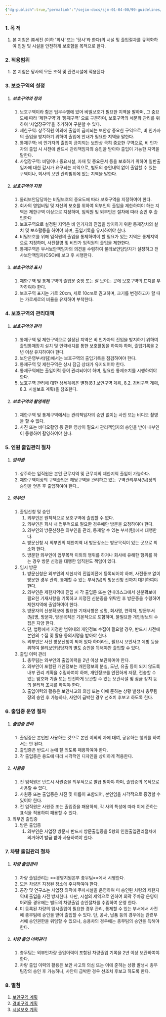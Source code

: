 ```yaml
---
{"dg-publish":true,"permalink":"/sejin-docs/sjm-01-04-00/99-guidelines/0201-facility/","title":"22.2.1 시설보호및출입통제지침","tags":["정보보안관리규정","보안","물리적보안","시설보호및출입통제지침"],"noteIcon":"","created":"2024-12-18T11:17:05.181+09:00","updated":"2024-12-23T08:49:01.890+09:00"}
---
```



### 1. 목 적
1. 본 지침은 ㈜세진 (이하 '회사' 또는 '당사'라 한다)의 시설 및 출입절차를 규격화하여 인원 및 시설을 안전하게 보호함을 목적으로 한다.

### 2. 적용범위
1. 본 지침은 당사의 모든 조직 및 관련시설에 적용된다

### 3. 보호구역의 설정
1. ##### 보호구역의 정의
	1. 보호구역이라 함은 업무수행에 있어 비밀보호가 필요한 지역을 말하며, 그 중요도에 따라 ‘제한구역’과 ‘통제구역’ 으로 구분하며, 보호구역의 세분화 관리를 위하여 ‘사업장구역’을 추가하여 구분할 수 있다.
	2. 제한구역: 상주직원 이외에 출입이 금지되는 보안상 중요한 구역으로, 비 인가자의 출입을 방지하기 위하여 출입에 안내가 필요한 지역을 말한다. 
	3. 통제구역: 비 인가자의 출입이 금지되는 보안상 극히 중요한 구역으로, 비 인가자의 출입 시 사전에 반드시 관리책임자의 승인을 받아야 출입이 가능한 지역을 말한다.
	4. 사업장구역: 비밀이나 중요시설, 자재 및 중요문서 등을 보호하기 위하여 일반출입자에 대한 감시가 요구되는 지역으로, 별도의 승인내역 없이 출입할 수 있는 구역이나, 회사의 보안 관리범위에 있는 지역을 말한다.
2. ##### 보호구역의 지정
	1. 물리보안담당자는 비밀보호의 중요도에 따라 보호구역을 지정하여야 한다.
	2. 회사의 영업비밀 및 자산의 보호를 위하여 외부인의 출입을 제한하여야 하는 지역은 제한구역 이상으로 지정하며, 임직원 및 외부인은 절차에 따라 승인 후 출입한다
	3. 보호구역으로 설정된 지역은 비 인가자의 진입을 방지하기 위한 통제장치의 설치 및 보호활동을 하여야 하며, 출입기록을 유지하여야 한다.
	4. 비밀보호를 위해 임직원의 출입을 통제하여야 할 필요가 있는 지역은 통제지역으로 지정하며, 사진촬영 및 비인가 임직원의 출입을 제한한다.
	5. 통제구역은 부서보안책임자의 의견을 수렴하여 물리보안담당자가 설정하고 전사보안책임자(CSO)에 보고 후 시행한다.
3. ##### 보호구역의 표시
	1. 제한구역 및 통제구역의 출입문 중앙 또는 잘 보이는 곳에 보호구역의 표지를 부착하여야 한다.
	2. 보호구역 표지는 가로 20cm, 세로 10cm로 권고하며, 크기를 변경하고자 할 때는 가로세로의 비율을 유지하여 부착한다. 
### 4. 보호구역의 관리대책
1. ##### 보호구역의 관리
	1. 통제구역 및 제한구역으로 설정된 지역은 비 인가자의 진입을 방지하기 위하여 출입통제장치 설치 및 인력배치를 통한 보호활동을 하여야 하며, 출입기록을 2년 이상 유지하여야 한다.
	2. 보안운영부서(팀)에서는 보호구역의 출입기록을 점검하여야 한다.
	3. 통제구역 및 제한구역은 상시 잠금 상태가 유지되어야 한다.
	4. 통제구역에는 출입이력 등이 관리되어야 하며, 필요한 통제조치를 시행하여야 한다.
	5. 보호구역 관리에 대한 상세계획은 별첨(8.1 보안구역 계획, 8.2. 경비구역 계획, 8.3. 시설보호 계획)을 참조한다.
2. ##### 보호구역의 촬영제한
	1. 제한구역 및 통제구역에서는 관리책임자의 승인 없이는 사진 또는 비디오 촬영을 할 수 없다.
	2. 사진 또는 비디오촬영 등 관련 영상이 필요시 관리책임자의 승인을 받아 내부인이 동행하여 촬영하여야 한다.

### 5.  인원 출입관리 절차
1. ##### 임직원 
	1. 상주하는 임직원은 본인 근무지역 및 근무지의 제한지역 출입이 가능하다.
	2. 제한구역이상의 구역출입은 해당구역을 관리하고 있는 구역관리부서(팀)장의 승인을 얻은 후 출입하여야 한다..
2. ##### 외부인
	1. 출입신청 및 승인
		1. 외부인은 원칙적으로 보호구역에 출입할 수 없다.
		2. 외부인은 회사 내 업무적으로 필요한 경우에만 방문을 요청하여야 한다.
		3. 외부인의 방문신청은 외부인을 관리, 통제할 수 있는 부서(팀)에서 대행한다.
		4. 방문신청 시 외부인의 제한지역 내 방문장소는 방문목적이 있는 곳으로 최소화 한다.
		5. 방문한 외부인이 업무목적 이외의 행위를 하거나 회사에 유해한 행위를 하는 경우 방문 신청을 대행한 임직원도 책임이 있다.
	2. 임시 방문
		1. 방문신청은 외부인의 제한지역 진입이전에 등록되어야 하며, 사전통보 없이 방문한 경우 관리, 통제할 수 있는 부서(팀)의 방문신청 전까지 대기하여야 한다.
		2. 외부인은 제한지역에 진입 시 각 출입문 또는 안내데스크에서 신분확보에 필요한 기재사항을 기록하고 지정된 신분증을 위탁한 후 방문증을 수령하여 제한지역에 출입하여야 한다.
		3. 방문자의 신분확보에 필요한 기재사항은 성명, 회사명, 연락처, 방문부서(팀)명, 방문자, 방문목적은 기본적으로 포함하며, 불필요한 개인정보의 수집은 지양 한다. 
		4. 단, 법령에서 지정한 범위내의 개인정보 수집이 필요할 경우, 반드시 사전에 본인의 수집 및 활용 동의서명을 받아야 한다. 
		5. 외부인은 사전 방문신청이 되어 있다 하더라도, 필요시 보안사고 예방 등을 위하여 물리보안담당자의 별도 승인을 득해야만 출입할 수 있다.
	3. 출입 이력 관리
		1. 총무팀는 외부인의 출입이력을 2년 이상 보관하여야 한다.
		2. 외부인이 포함된 개인정보는 개인정보의 분실, 도난, 유출 등이 되지 않도록 내부 관리 계획을 수립하여야 하며, 개인정보를 안전하게 저장, 전송할 수 있는 암호화 기술 또는 안전하게 보관할 수 있는 보관시설 및 잠금 장치 등의 물리적 조치를 하여야 한다.
		3. 출입이력의 활용은 보안사고의 의심 또는 이에 준하는 상황 발생시 총무팀장의 승인 후 가능하나, 사안이 급박한 경우 선조치 후보고 하도록 한다.

### 6. 출입증 운영 절차
1. ##### 출입증 관리
	1. 출입증은 본인만 사용하는 것으로 본인 이외의 자에 대여, 공유하는 행위를 하여서는 안 된다.
	2. 출입증은 반드시 눈에 잘 띄도록 패용하여야 한다.
	3. 각 출입증은 용도에 따라 시각적인 디자인을 상이하게 적용한다.
2. ##### 사원증
	1. 전 임직원은 반드시 사원증을 의무적으로 발급 받아야 하며, 출입증의 목적으로 사용할 수 있다. 
	2. 사원증 또는 출입증은 사진 및 이름이 포함되어, 본인임을 시각적으로 증명할 수 있어야 한다.
	3. 전 임직원은 사원증 또는 출입증을 패용하되, 각 사의 특성에 따라 이에 준하는 표식을 적용하여 패용할 수 있다.
3. 외부인 출입증
	1. 방문 출입증
		1. 외부인은 사업장 방문시 반드시 방문출입증을 5항의 인원출입관리절차에 의거하여 발급 받아 사용하여야 한다.
### 7. 차량 출입관리 절차
1. ##### 차량 출입관리
	1. 차량 출입관리는 ==경영지원본부 총무팀==에서 시행한다.
	2. 모든 차량은 지정된 장소에 주차하여야 한다.
	3. 공장 및 연구소는 사업장 외곽에 주차시설을 운영하여 미 승인된 차량의 제한지역내 출입을 사전 방지한다. 다만, 시설의 제약으로 인하여 외곽 주차장 운영이 어려울 경우에는 별도의 차량출입 승인절차를 수립하여 운영 한다.
	4. 미 등록된 차량의 임시출입이 필요한 경우 관리, 통제할 수 있는 부서에서 사전에 총무팀에 승인을 받아 출입할 수 있다. 단, 공사, 납품 등의 경우에는 관련부서에 승인권한을 위임할 수 있으나, 승용차의 경우에는 총무팀의 승인을 득해야 한다.
2. ##### 차량 출입 이력관리
	1. 총무팀는 외부인차량 출입이력이 포함된 차량출입 기록을 2년 이상 보관하여야 한다. 
	2. 차량 출입 이력의 활용은 보안 사고의 의심 또는 이에 준하는 상황 발생시 총무팀장의 승인 후 가능하나, 사안이 급박한 경우 선조치 후보고 하도록 한다.
### 8. 별첨
1. [보안구역 계획](http://211.228.165.94/Manual/web/viewer.html?file=./SJM_01_04_00/22_2_1.pdf#page=1)
2. [경비구역 계획](http://211.228.165.94/Manual/web/viewer.html?file=./SJM_01_04_00/22_2_1.pdf#page=8)
3. [시설보호 계획](http://211.228.165.94/Manual/web/viewer.html?file=./SJM_01_04_00/22_2_1.pdf#page=11)